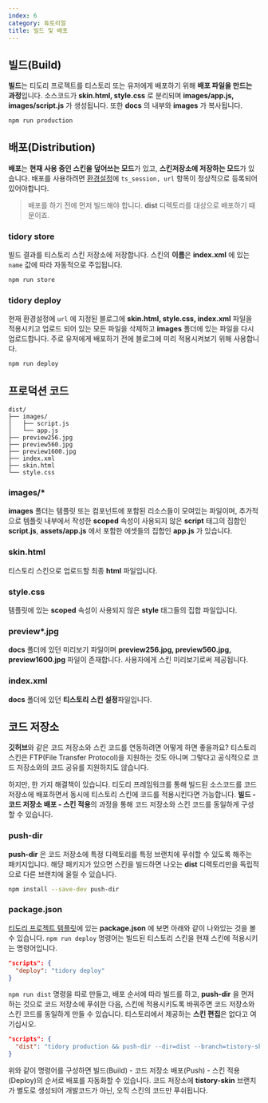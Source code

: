 ```yaml
---
index: 6
category: 튜토리얼
title: 빌드 및 배포
---
```


## 빌드(Build)

**빌드**는 티도리 프로젝트를 티스토리 또는 유저에게 배포하기 위해 **배포 파일을 만드는 과정**입니다. 소스코드가 **skin.html, style.css** 로 분리되며 **images/app.js, images/script.js** 가 생성됩니다. 또한 **docs** 의 내부와 **images** 가 복사됩니다.

```bash
npm run production
```

## 배포(Distribution)

**배포**는 **현재 사용 중인 스킨을 덮어쓰는 모드**가 있고, **스킨저장소에 저장하는 모드**가 있습니다. 배포를 사용하려면 [환경설정](/docs/configuration)에 `ts_session, url` 항목이 정상적으로 등록되어 있어야합니다.

> 배포를 하기 전에 먼저 빌드해야 합니다. **dist** 디렉토리를 대상으로 배포하기 때문이죠.

### tidory store

빌드 결과를 티스토리 스킨 저장소에 저장합니다. 스킨의 **이름**은 **index.xml** 에 있는 `name` 값에 따라 자동적으로 주입됩니다.

```bash
npm run store
```

### tidory deploy

현재 환경설정에 `url` 에 지정된 블로그에 **skin.html, style.css, index.xml** 파일을 적용시키고 업로드 되어 있는 모든 파일을 삭제하고 **images** 폴더에 있는 파일을 다시 업로드합니다. 주로 유저에게 배포하기 전에 블로그에 미리 적용시켜보기 위해 사용합니다.

```bash
npm run deploy
```

## 프로덕션 코드

```plaintext
dist/
├── images/
│   ├── script.js
│   └── app.js
├── preview256.jpg
├── preview560.jpg
├── preview1600.jpg
├── index.xml
├── skin.html
└── style.css
```

### images/*

**images** 폴더는 템플릿 또는 컴포넌트에 포함된 리소스들이 모여있는 파일이며, 추가적으로 템플릿 내부에서 작성한 **scoped** 속성이 사용되지 않은 **script** 태그의 집합인 **script.js**, **assets/app.js** 에서 포함한 에셋들의 집합인 **app.js** 가 있습니다.

### skin.html

티스토리 스킨으로 업로드할 최종 **html** 파일입니다.

### style.css

템플릿에 있는 **scoped** 속성이 사용되지 않은 **style** 태그들의 집합 파일입니다.

### preview*.jpg

**docs** 폴더에 있던 미리보기 파일이며 **preview256.jpg, preview560.jpg, preview1600.jpg** 파일이 존재합니다. 사용자에게 스킨 미리보기로써 제공됩니다.

### index.xml

**docs** 폴더에 있던 **티스토리 스킨 설정**파일입니다.

## 코드 저장소

**깃허브**와 같은 코드 저장소와 스킨 코드를 연동하려면 어떻게 하면 좋을까요? 티스토리 스킨은 FTP(File Transfer Protocol)을 지원하는 것도 아니며 그렇다고 공식적으로 코드 저장소와의 코드 공유를 지원하지도 않습니다.

하지만, 한 가지 해결책이 있습니다. 티도리 프레임워크를 통해 빌드된 소스코드를 코드 저장소에 배포하면서 동시에 티스토리 스킨에 코드를 적용시킨다면 가능합니다. **빌드 - 코드 저장소 배포 - 스킨 적용**의 과정을 통해 코드 저장소와 스킨 코드를 동일하게 구성할 수 있습니다.

### push-dir

**push-dir** 은 코드 저장소에 특정 디렉토리를 특정 브랜치에 푸쉬할 수 있도록 해주는 패키지입니다. 해당 패키지가 있으면 스킨을 빌드하면 나오는 **dist** 디렉토리만을 독립적으로 다른 브랜치에 올릴 수 있습니다.

```bash
npm install --save-dev push-dir
```

### package.json

[티도리 프로젝트 템플릿](https://github.com/tidory/tidory)에 있는 **package.json** 에 보면 아래와 같이 나와있는 것을 볼 수 있습니다. `npm run deploy` 명령어는 빌드된 티스토리 스킨을 현재 스킨에 적용시키는 명령어입니다.

```json
"scripts": {
  "deploy": "tidory deploy"
}
```

`npm run dist` 명령을 따로 만들고, 배포 순서에 따라 빌드를 하고, **push-dir** 을 먼저 하는 것으로 코드 저장소에 푸쉬한 다음, 스킨에 적용시키도록 바꿔주면 코드 저장소와 스킨 코드를 동일하게 만들 수 있습니다. 티스토리에서 제공하는 **스킨 편집**은 없다고 여기십시오.

```json
"scripts": {
  "dist": "tidory production && push-dir --dir=dist --branch=tistory-skin --cleanup && tidory deploy"
}
```

위와 같이 명령어를 구성하면 빌드(Build) - 코드 저장소 배포(Push) - 스킨 적용(Deploy)의 순서로 배포를 자동화할 수 있습니다. 코드 저장소에 **tistory-skin** 브랜치가 별도로 생성되어 개발코드가 아닌, 오직 스킨의 코드만 푸쉬됩니다.
